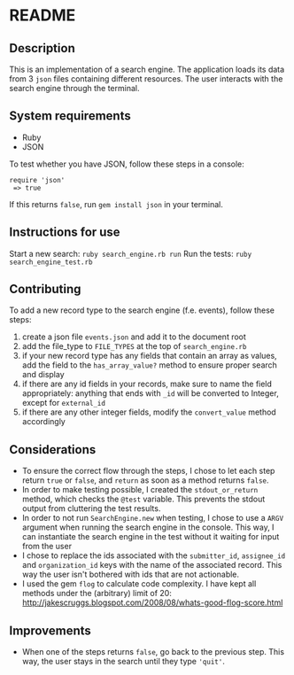 # README

## Description
This is an implementation of a search engine. The application loads its data from 3 `json` files containing different resources. The user interacts with the search engine through the terminal. 

## System requirements
* Ruby
* JSON

To test whether you have JSON, follow these steps in a console:
```
require 'json'
 => true
```
If this returns `false`, run `gem install json` in your terminal.
## Instructions for use

Start a new search: `ruby search_engine.rb run`
Run the tests: `ruby search_engine_test.rb`

## Contributing
To add a new record type to the search engine (f.e. events), follow these steps:
1. create a json file `events.json` and add it to the document root
2. add the file_type to `FILE_TYPES` at the top of `search_engine.rb`
3. if your new record type has any fields that contain an array as values, add the field to the `has_array_value?` method to ensure proper search and display
4. if there are any id fields in your records, make sure to name the field appropriately: anything that ends with `_id` will be converted to Integer, except for `external_id`
5. if there are any other integer fields, modify the `convert_value` method accordingly

## Considerations
* To ensure the correct flow through the steps, I chose to let each step return `true` or `false`, and `return` as soon as a method returns `false`.
* In order to make testing possible, I created the `stdout_or_return` method, which checks the `@test` variable. This prevents the stdout output from cluttering the test results.
* In order to not run `SearchEngine.new` when testing, I chose to use a `ARGV` argument when running the search engine in the console. This way, I can instantiate the search engine in the test without it waiting for input from the user
* I chose to replace the ids associated with the `submitter_id`, `assignee_id` and `organization_id` keys with the name of the associated record. This way the user isn't bothered with ids that are not actionable.
* I used the gem `flog` to calculate code complexity. I have kept all methods under the (arbitrary) limit of 20: http://jakescruggs.blogspot.com/2008/08/whats-good-flog-score.html


## Improvements
* When one of the steps returns `false`, go back to the previous step. This way, the user stays in the search until they type `'quit'`.